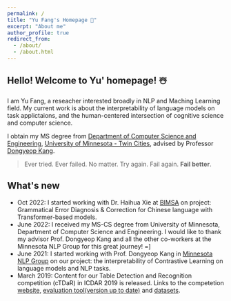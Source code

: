 ```yaml
---
permalink: /
title: "Yu Fang's Homepage 🐳"
excerpt: "About me"
author_profile: true
redirect_from: 
  - /about/
  - /about.html
---
```


## Hello! Welcome to Yu' homepage! ☃️


I am Yu Fang, a reseacher interested broadly in NLP and Maching Learning field. My current work is about the interpretability of language models on task applictaions, and the human-centered intersection of cognitive science and computer science.

I obtain my MS degree from [Department of Computer Science and Engineering](https://cse.umn.edu/cs), [University of Minnesota - Twin Cities](https://twin-cities.umn.edu/), advised by Professor [Dongyeop Kang](https://dykang.github.io/).

> Ever tried. Ever failed. No matter.
> Try again. Fail again. **Fail better**.


## What's new
- Oct 2022: I started working with Dr. Haihua Xie at [BIMSA](https://www.bimsa.cn/) on project: Grammatical Error Diagnosis & Correction for Chinese language with Transformer-based models.
- June 2022: I received my MS-CS degree from University of Minnesota, Department of Computer Science and Engineering. I would like to thank my advisor Prof. Dongyeop Kang and all the other co-workers at the Minnesota NLP Group for this great journey! =]
- June 2021: I started working with Prof. Dongyeop Kang in [Minnesota NLP Group](http://cs-u-ada.cs.umn.edu/) on our project: the interpretability of Contrastive Learning on language models and NLP tasks.
- March 2019: Content for our Table Detection and Recognition competition (cTDaR) in ICDAR 2019 is released. Links to the competetion [website](https://cndplab-founder.github.io/cTDaR2019/index.html), [evaluation tool(version up to date)](https://github.com/cndplab-founder/ctdar_measurement_tool) and [datasets](https://github.com/cndplab-founder/ICDAR2019_cTDaR).